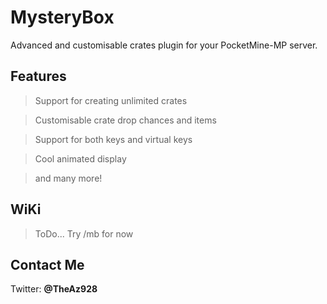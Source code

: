 # MysteryBox
Advanced and customisable crates plugin for your PocketMine-MP server.

## Features
> Support for creating unlimited crates

> Customisable crate drop chances and items

> Support for both keys and virtual keys

> Cool animated display

> and many more!

## WiKi
> ToDo...
> Try /mb for now

## Contact Me
Twitter: **@TheAz928**

